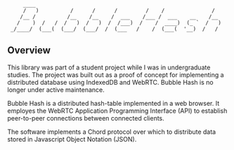         ____
         /   )          /      /      /         /    /               /
        /__ /          /__    /__    /  ___    /___ /  ___    __    /__
       /    )  /   /  /   )  /   )  /  /___)  /    /  ____)  (_ `  /   )
     _/____/  (___(  (___/  (___/  /  (___   /    /  (___(  '__)  /   /

Overview
--------

This library was part of a student project while I was in undergraduate studies.  The project was built out as a proof of concept for implementing a distributed database using IndexedDB and WebRTC.  Bubble Hash is no longer under active maintenance.

Bubble Hash is a distributed hash-table implemented in a web browser.  It
employes the WebRTC Application Programming Interface (API) to establish
peer-to-peer connections between connected clients.

The software implements a Chord protocol over which to distribute data stored in
Javascript Object Notation (JSON).
